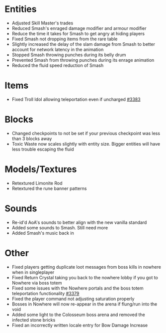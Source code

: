 # Entities
* Adjusted Skill Master's trades
* Reduced Smash's enraged damage modifier and armour modifier
* Reduce the time it takes for Smash to get angry at hiding players
* Fixed Smash not dropping items from the rare table
* Slightly increased the delay of the slam damage from Smash to better account for network latency in the animation
* Stopped Smash throwing punches during its belly drum
* Prevented Smash from throwing punches during its enrage animation
* Reduced the fluid speed reduction of Smash

# Items
* Fixed Troll Idol allowing teleportation even if uncharged [#3383](https://github.com/Tslat/Advent-Of-Ascension/issues/3383 "Github issue #3383")

# Blocks
* Changed checkpoints to not be set if your previous checkpoint was less than 3 blocks away
* Toxic Waste now scales slightly with entity size. Bigger entities will have less trouble escaping the fluid

# Models/Textures
* Retextured Limonite Rod
* Retextured the rune banner patterns

# Sounds
* Re-id'd AoA's sounds to better align with the new vanilla standard
* Added some sounds to Smash. Still need more
* Added Smash's music back in

# Other
* Fixed players getting duplicate loot messages from boss kills in nowhere when in singleplayer
* Fixed Return Crystal taking you back to the nowhere lobby if you got to Nowhere via boss totem
* Fixed some issues with the Nowhere portals and the boss totem teleportation functionality [#3379](https://github.com/Tslat/Advent-Of-Ascension/issues/3379 "Github issue #3379")
* Fixed the player command not adjusting saturation properly
* Bosses in Nowhere will now re-appear in the arena if flung/run into the void
* Added some light to the Colosseum boss arena and removed the infected stone bricks
* Fixed an incorrectly written locale entry for Bow Damage Increase